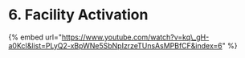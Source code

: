 # 6. Facility Activation

{% embed url="https://www.youtube.com/watch?v=kq\_gH-a0KcI&list=PLyQ2-xBpWNe5SbNpIzrzeTUnsAsMPBfCF&index=6" %}



